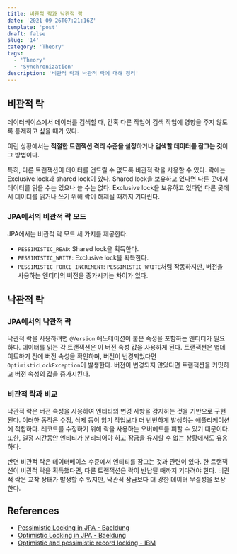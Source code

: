 ```yaml
---
title: 비관적 락과 낙관적 락
date: '2021-09-26T07:21:16Z'
template: 'post'
draft: false
slug: '14'
category: 'Theory'
tags:
  - 'Theory'
  - 'Synchronization'
description: '비관적 락과 낙관적 락에 대해 정리'
---
```


## 비관적 락

데이터베이스에서 데이터를 검색할 때, 간혹 다른 작업이 검색 작업에 영향을 주지 않도록 통제하고 싶을 때가 있다.

이런 상황에서는 **적절한 트랜잭션 격리 수준을 설정**하거나 **검색할 데이터를 잠그는 것**이 그 방법이다.

특히, 다른 트랜잭션이 데이터를 건드릴 수 없도록 비관적 락을 사용할 수 있다. 락에는 Exclusive lock과 shared lock이 있다. Shared lock을 보유하고 있다면 다른 곳에서 데이터를 읽을 수는 있으나 쓸 수는 없다. Exclusive lock을 보유하고 있다면 다른 곳에서 데이터를 읽거나 쓰기 위해 락이 해제될 때까지 기다린다.

### JPA에서의 비관적 락 모드 

JPA에서는 비관적 락 모드 세 가지를 제공한다.

- `PESSIMISTIC_READ`: Shared lock을 획득한다.
- `PESSIMISTIC_WRITE`: Exclusive lock을 획득한다.
- `PESSIMISTIC_FORCE_INCREMENT`: `PESSIMISTIC_WRITE`처럼 작동하지만, 버전을 사용하는 엔티티의 버전을 증가시키는 차이가 있다.

## 낙관적 락

### JPA에서의 낙관적 락

낙관적 락을 사용하려면 `@Version` 애노테이션이 붙은 속성을 포함하는 엔티티가 필요하다. 데이터를 읽는 각 트랜잭션은 이 버전 속성 값을 사용하게 된다. 트랜잭션은 업데이트하기 전에 버전 속성을 확인하며, 버전이 번경되었다면 `OptimisticLockException`이 발생한다. 버전이 변경되지 않았다면 트랜잭션을 커밋하고 버전 속성의 값을 증가시킨다.

### 비관적 락과 비교

낙관적 락은 버전 속성을 사용하여 엔티티의 변경 사항을 감지하는 것을 기반으로 구현된다. 이러한 동작은 수정, 삭제 등이 읽기 작업보다 더 빈번하게 발생하는 애플리케이션에 적합하다. 레코드를 수정하기 위해 락을 사용하는 오버헤드를 피할 수 있기 때문이다. 또한, 일정 시간동안 엔티티가 분리되어야 하고 잠금을 유지할 수 없는 상황에서도 유용하다.

반면 비관적 락은 데이터베이스 수준에서 엔티티를 잠그는 것과 관련이 있다. 한 트랜잭션이 비관적 락을 획득했다면, 다른 트랜잭션은 락이 반납될 때까지 기다려야 한다. 비관적 락은 교착 상태가 발생할 수 있지만, 낙관적 잠금보다 더 강한 데이터 무결성을 보장한다.

## References

- [Pessimistic Locking in JPA - Baeldung](https://www.baeldung.com/jpa-pessimistic-locking)
- [Optimistic Locking in JPA - Baeldung](https://www.baeldung.com/jpa-optimistic-locking)
- [Optimistic and pessimistic record locking - IBM](https://www.ibm.com/docs/en/rational-clearquest/7.1.0?topic=clearquest-optimistic-pessimistic-record-locking)
